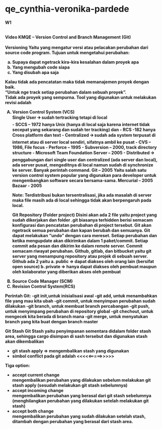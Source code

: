# qe_cynthia-veronika-pardede

<b>W1</b><br/><br/>

<b>Video KMQE – Version Control and Branch Management (Git)<b><br/><br/>
Versioning
Yaitu yang mengatur versi atau pelacakan perubahan dari source code program. 
Tujuan untuk mengetahui perubahan:
  <ol type="a">
    <li>Supaya dapat ngetrack kira-kira kesalahan dalam proyek apa</li>
    <li>Yang mengubah code siapa</li>
    <li>Yang disubah apa saja</li>
  </ol>


Kalau tidak ada pencatatan maka tidak memanajemen proyek dengan baik. <br/>
“Untuk nge track setiap perubahan dalam sebuah proyek”.<br/>
Tidak ada proyek yang sempurna. 
Tool yang digunakan untuk melakukan revisi  adalah
<ol type="A">
  <li>
    Version Control System (VCS)<br/>
    Single User 🡪 sudah tertracking tetapi di local<br/>
    - SCCS – 1972 hanya Unix (hanya di local saja karena internet tidak secepat yang sekarang dan sudah ter tracking) dan 
    - RCS -182 hanya Cross platform dan text
    - Centralized 🡪 sudah ada system terpusat di internet atau di server local sendiri, sifatnya ambil ke pusat
    - CVS – 1986, File focus
    - Perforce – 1995
    - Subversion – 2000, track directory structure
    - Microsoft Team Foundation Server – 2005 
    - Distributed 🡪 penggabungan dari single user dan centralized (ada server dan local), ada server pusat, mengeditnya di local namun sudah di synchronize ke server. Banyak perintah command.
    Git – 2005
    Yaitu salah satu version control system popular yang digunakan para developer untuk mengembangkan software secara bersama-sama.
    Mercurial – 2005
    Bazaar - 2005 

Note:
Terdistribusi bukan tersentralisasi, jika ada masalah di server maka file masih ada di local  sehingga tidak akan berpengaruh pada local.

Git Repository (Folder project)
Disini akan ada 2 file yaitu project yang sudah dikerjakan dan folder .git biasanya terhidden berisi semacam konfigurasi dan pencatatan perubahan di project tersebut. Git akan ngetrack semua perubahan dan kapan berubah dan semuanya. Git dapat melakukan “undo” dengan cara mereset. Setiap perubahan dan ketika mengupdate akan dikirimkan dalam 1 paket/commit. Setiap commit ada pesan dan dikirim ke dalam remote server. Commit semacam riwayat perubahan. 
    Github, gitlab, dan bitbucket yaitu git server yang menampung repository atau projek di sebuah server.
    Github ada 2 yaitu
    a. public => dapat diakses oleh orang lain (bersifat open source)
    b. private => hanya dapat diakses oleh pembuat maupun oleh kolaborator yang diberikan akses oleh pembuat
  </li>
  <li>
    Source Code Manager (SCM)
  </li>
  <li>
    Revision Control System(RCS)
  </li>

</ol>

 Perintah Git:
  -git init,untuk inisialisasi awal
  -git add, untuk menambahkan file yang mau kita ubah
  -git commit, untuk menyimpan perubahan sudah dilakukan
  -git branch, untuk membuat branch percabangan
  -git push, untuk menyimpang perubahan di repository global
  -git chechout, untuk mengecek kita berada di branch mana
  -git merge, untuk menyatukan branch yang kita buat dengan branch master
  
  <b>Git Stash</b>
  Git Stash yaitu penyimpanan sementara didalam folder stash area, sehingga cargo disimpan di sash tersebut dan digunakan stash akan dikembalikan
  - git stash apply => mengembalikan stash yang digunakan
  - simbol conflict pada git adalah <<<<<=====>>>>>

Tiga option:
  - accept current change
    <br/>mengembalikan perubahan yang dilakukan sebelum melakukan git stash apply (sesudah melakukan git stash sebelumnya)
  - accept incoming change
    <br/>mengembalikan perubahan yang berasal dari git stash sebelumnya (menghilangkan perubahan yang dilakukan setelah melakukan git stash)
  - accept both change
    <br/>mengembalikan perubahan yang sudah dilakukan setelah stash, ditambah dengan perubahan yang berasal dari stash area.
